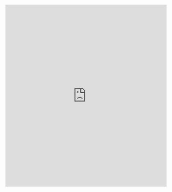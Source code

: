 <p><iframe allowfullscreen width="100%" height="569" class="google-slides-iframe" frameborder="0" scrolling="no" src="https://docs.google.com/presentation/d/e/2PACX-1vSpzvpbaFRUHDSLqh3Htyi-33xSVjHIiUbWVNjkc9-m5At-b4iSXVLUu8z29cRIZg/embed?start=false&amp;loop=false&amp;delayms=3000"></iframe></p>